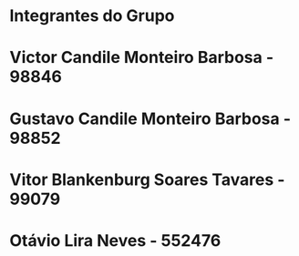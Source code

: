 # Integrantes do Grupo
# Victor Candile Monteiro Barbosa - 98846
# Gustavo Candile Monteiro Barbosa - 98852
# Vitor Blankenburg Soares Tavares  - 99079
# Otávio Lira Neves - 552476
